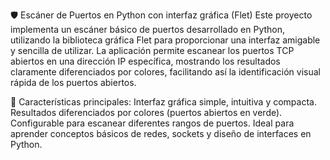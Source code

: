 🛡️ Escáner de Puertos en Python con interfaz gráfica (Flet)
Este proyecto implementa un escáner básico de puertos desarrollado en Python, utilizando la biblioteca gráfica Flet para proporcionar una interfaz amigable y sencilla de utilizar. La aplicación permite escanear los puertos TCP abiertos en una dirección IP específica, mostrando los resultados claramente diferenciados por colores, facilitando así la identificación visual rápida de los puertos abiertos.

🔹 Características principales:
Interfaz gráfica simple, intuitiva y compacta.
Resultados diferenciados por colores (puertos abiertos en verde).
Configurable para escanear diferentes rangos de puertos.
Ideal para aprender conceptos básicos de redes, sockets y diseño de interfaces en Python.
